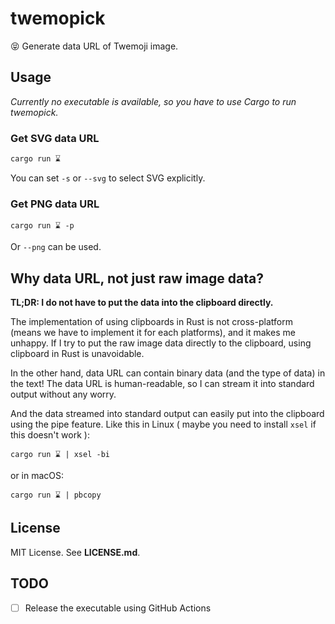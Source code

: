 # twemopick

:stuck_out_tongue_closed_eyes: Generate data URL of Twemoji image.

## Usage

*Currently no executable is available, so you have to use Cargo to run twemopick.*

### Get SVG data URL

```bash
cargo run ⌛
```

You can set `-s` or `--svg` to select SVG explicitly.

### Get PNG data URL

```
cargo run ⌛ -p
```

Or `--png` can be used.

## Why data URL, not just raw image data?

**TL;DR: I do not have to put the data into the clipboard directly.**

The implementation of using clipboards in Rust is not cross-platform (means we have to implement it for each platforms), and it makes me unhappy. If I try to put the raw image data directly to the clipboard, using clipboard in Rust is unavoidable.

In the other hand, data URL can contain binary data (and the type of data) in the text! The data URL is human-readable, so I can stream it into standard output without any worry.

And the data streamed into standard output can easily put into the clipboard using the pipe feature. Like this in Linux ( maybe you need to install `xsel` if this doesn't work ):

```
cargo run ⌛ | xsel -bi
```

or in macOS:

```
cargo run ⌛ | pbcopy
```

## License

MIT License. See **LICENSE.md**.

## TODO

- [ ] Release the executable using GitHub Actions